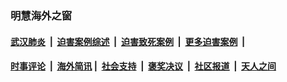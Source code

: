 
### 明慧海外之窗

####  [武汉肺炎](indexes/365.md?t=01072100) &nbsp;|&nbsp;  [迫害案例综述](indexes/328.md?t=01072100) &nbsp;|&nbsp; [迫害致死案例](indexes/277.md?t=01072100)  &nbsp;|&nbsp; [更多迫害案例](indexes/81.md?t=01072100)  &nbsp;|&nbsp; 
####  [时事评论](indexes/251.md?t=01072100) &nbsp;|&nbsp; [海外简讯](indexes/245.md?t=01072100)&nbsp;|&nbsp;  [社会支持](indexes/140.md?t=01072100) &nbsp;|&nbsp; [褒奖决议](indexes/282.md?t=01072100) &nbsp;|&nbsp; [社区报道](indexes/91.md?t=01072100)  &nbsp;|&nbsp; [天人之间](indexes/78.md?t=01072100) 

